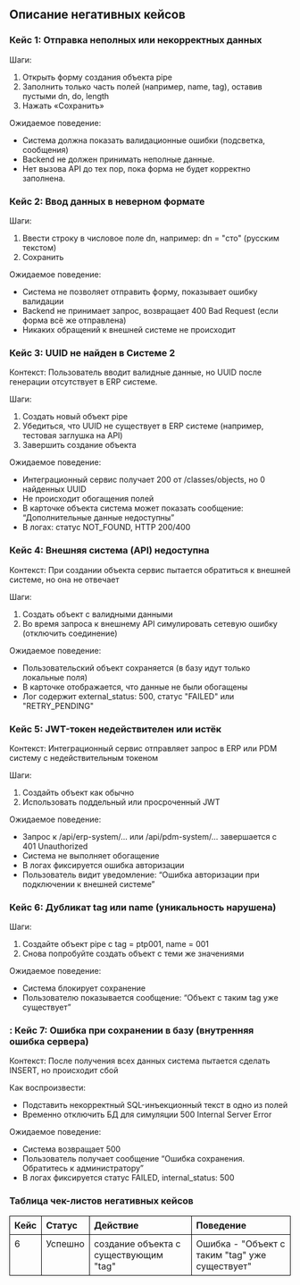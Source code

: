 ## Описание негативных кейсов
### Кейс 1: Отправка неполных или некорректных данных

Шаги:
 1. Открыть форму создания объекта pipe
 2. Заполнить только часть полей (например, name, tag), оставив пустыми dn, do, length
 3. Нажать «Сохранить»

Ожидаемое поведение:
- Система должна показать валидационные ошибки (подсветка, сообщения)
- Backend не должен принимать неполные данные.
- Нет вызова API до тех пор, пока форма не будет корректно заполнена.

### Кейс 2: Ввод данных в неверном формате

Шаги:

 1. Ввести строку в числовое поле dn, например: dn = "сто" (русским текстом)
 2. Сохранить

Ожидаемое поведение:

- Система не позволяет отправить форму, показывает ошибку валидации
- Backend не принимает запрос, возвращает 400 Bad Request (если форма всё же отправлена)
- Никаких обращений к внешней системе не происходит

### Кейс 3: UUID не найден в Системе 2

Контекст: Пользователь вводит валидные данные, но UUID после генерации отсутствует в ERP системе.

Шаги:

 1. Создать новый объект pipe
 2. Убедиться, что UUID не существует в ERP системе (например, тестовая заглушка на API)
 3. Завершить создание объекта

Ожидаемое поведение:
- Интеграционный сервис получает 200 от /classes/objects, но 0 найденных UUID
- Не происходит обогащения полей
- В карточке объекта система может показать сообщение: “Дополнительные данные недоступны”
- В логах: статус NOT_FOUND, HTTP 200/400

### Кейс 4: Внешняя система (API) недоступна

Контекст: При создании объекта сервис пытается обратиться к внешней системе, но она не отвечает

Шаги:
 1. Создать объект с валидными данными
 2. Во время запроса к внешнему API симулировать сетевую ошибку (отключить соединение)

Ожидаемое поведение:
- Пользовательский объект сохраняется (в базу идут только локальные поля)
- В карточке отображается, что данные не были обогащены
- Лог содержит external_status: 500, статус "FAILED" или "RETRY_PENDING"

### Кейс 5: JWT-токен недействителен или истёк

Контекст: Интеграционный сервис отправляет запрос в ERP или PDM систему с недействительным токеном

Шаги:
 1. Создайть объект как обычно
 2. Использовать поддельный или просроченный JWT

Ожидаемое поведение:
- Запрос к /api/erp-system/... или /api/pdm-system/... завершается с 401 Unauthorized
- Система не выполняет обогащение
- В логах фиксируется ошибка авторизации
- Пользователь видит уведомление: “Ошибка авторизации при подключении к внешней системе”

### Кейс 6: Дубликат tag или name (уникальность нарушена)

Шаги:
 1. Создайте объект pipe с tag = ptp001, name = 001
 2. Снова попробуйте создать объект с теми же значениями

Ожидаемое поведение:
- Система блокирует сохранение
- Пользователю показывается сообщение: “Объект с таким tag уже существует”

### : Кейс 7: Ошибка при сохранении в базу (внутренняя ошибка сервера)

Контекст: После получения всех данных система пытается сделать INSERT, но происходит сбой

Как воспроизвести:
- Подставить некорректный SQL-инъекционный текст в одно из полей
- Временно отключить БД для симуляции 500 Internal Server Error

Ожидаемое поведение:
- Система возвращает 500
- Пользователь получает сообщение “Ошибка сохранения. Обратитесь к администратору”
- В логах фиксируется статус FAILED, internal_status: 500

### Таблица чек-листов негативных кейсов

<table class="cases">
  <thead>
    <tr>
      <th>Кейс</th>
      <th>Статус</th>
      <th>Действие</th>
      <th>Поведение</th>
    </tr>
  </thead>
  <tbody>
    <tr>
      <td>6</td>
      <td>Успешно</td>
      <td>создание объекта с существующим "tag"</td>
      <td>Ошибка - "Объект с таким "tag" уже существует"</td>
    </tr>
  </tbody>
</table>
<style>
  .cases {
    width: 100%;
    border-collapse: collapse;
    table-layout: fixed;
  }
  .cases th, .cases td {
    border: 1px solid #000;
    padding: 6px 8px;
    vertical-align: top;
    word-wrap: break-word;
  }
  .cases th {
    font-weight: 700;
    text-align: left;
  }
</style>